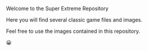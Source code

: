 Welcome to the Super Extreme Repository

Here you will find several classic game files and images.

Feel free to use the images contained in this repository.

😀
